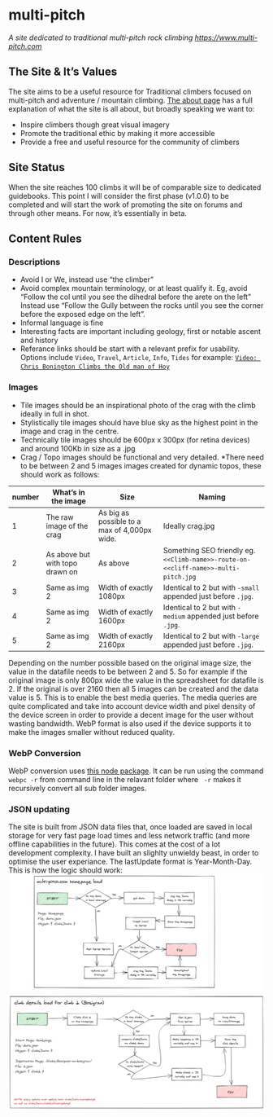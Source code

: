 # multi-pitch
*A site dedicated to traditional multi-pitch rock climbing https://www.multi-pitch.com* 

## The Site & It’s Values
The site aims to be a useful resource for Traditional climbers focused on multi-pitch and adventure / mountain climbing. [The about page](https://www.multi-pitch.com/about/) has a full explanation of what the site is all about, but broadly speaking we want to:
* Inspire climbers though great visual imagery
* Promote the traditional ethic by making it more accessible
* Provide a free and useful resource for the community of climbers

## Site Status
When the site reaches 100 climbs it will be of comparable size to dedicated guidebooks. This point I will consider the first phase (v1.0.0) to be completed and will start the work of promoting the site on forums and through other means. For now, it’s essentially in beta. 

## Content Rules
### Descriptions
* Avoid I or We, instead use “the climber”
* Avoid complex mountain terminology, or at least qualify it. Eg, avoid “Follow the col until you see the dihedral before the arete on the left” Instead use “Follow the Gully between the rocks until you see the corner before the exposed edge on the left”.
* Informal language is fine
* Interesting facts are important including geology, first or notable ascent and history
* Referance links should be start with a relevant prefix for usability. Options include
`Video`, `Travel`, `Article`, `Info`, `Tides` for example: [`Video: Chris Bonington Climbs the Old man of Hoy`](https://www.youtube.com/watch?v=_aIrZnJkIqs)


### Images
* Tile images should be an inspirational photo of the crag with the climb ideally in full in shot. 
* Stylistically tile images should have blue sky as the highest point in the image and crag in the centre. 
* Technically tile images should be 600px x 300px (for retina devices) and around 100Kb in size as a .jpg
* Crag / Topo images should be functional and very detailed.
*There need to be between 2 and 5 images images created for dynamic topos, these should work as follows:

| number | What’s in the image | Size | Naming |
|-------|------------------|----|-----|
|1| The raw image of the crag | As big as possible to a max of 4,000px wide. | Ideally crag.jpg |
|2|	As above but with topo drawn on | As above | Something SEO friendly eg. `<<Climb-name>>-route-on-<<cliff-name>>-multi-pitch.jpg` |
|3|	Same as img 2 |	Width of exactly 1080px	| Identical to 2 but with `-small` appended just before `.jpg`.|
|4|	Same as img 2 |	Width of exactly 1600px	| Identical to 2 but with `-medium` appended just before `.jpg`.|
|5|	Same as img 2 |	Width of exactly 2160px	| Identical to 2 but with `-large` appended just before `.jpg`.|


Depending on the number possible based on the original image size, the value in the datafile needs to be between 2 and 5. So for example if the original image is only 800px wide the value in the spreadsheet for datafile is 2. If the original is over 2160 then all 5 images can be created and the data value is 5. This is to enable the best media queries. The media queries are quite complicated and take into account device width and pixel density of the device screen in order to provide a decent image for the user without wasting bandwidth. WebP format is also used if the device supports it to make the images smaller without reduced quality. 

### WebP Conversion 
WebP conversion uses [this node package](https://www.npmjs.com/package/webp-converter-cli). It can be run using the command `webpc -r` from command line in the relavant folder where ` -r` makes it recursively convert all sub folder images. 

### JSON updating
The site is built from JSON data files that, once loaded are saved in local storage for very fast page load times and less network traffic (and more offline capabilities in the future). This comes at the cost of a lot  development complexity. I have built an slighlty unwieldy beast, in order to 
optimise the user experiance. The lastUpdate format is Year-Month-Day. This is how the logic should work:
![Local storage data flow](https://github.com/dankni/multi-pitch/blob/master/website/img/other/flow.png)
